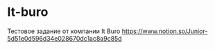 # It-buro
Тестовое задание от компании It Buro
https://www.notion.so/Junior-5d51e0d596d34e028670dc1ac8a9c85d
